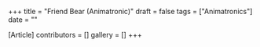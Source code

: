 +++
title = "Friend Bear (Animatronic)"
draft = false
tags = ["Animatronics"]
date = ""

[Article]
contributors = []
gallery = []
+++